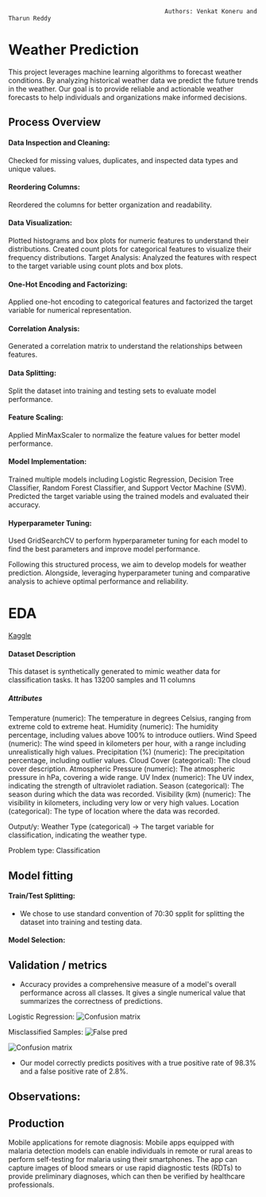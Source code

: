                                                 Authors: Venkat Koneru and Tharun Reddy
                                                
# Weather Prediction

This project leverages machine learning algorithms to forecast weather conditions. By analyzing historical weather data we predict the future trends in the weather. Our goal is to provide reliable and actionable weather forecasts to help individuals and organizations make informed decisions. 

## Process Overview

#### Data Inspection and Cleaning: 
Checked for missing values, duplicates, and inspected data types and unique values.

#### Reordering Columns: 
Reordered the columns for better organization and readability.

#### Data Visualization:
Plotted histograms and box plots for numeric features to understand their distributions.
Created count plots for categorical features to visualize their frequency distributions.
Target Analysis: Analyzed the features with respect to the target variable using count plots and box plots.

#### One-Hot Encoding and Factorizing: 
Applied one-hot encoding to categorical features and factorized the target variable for numerical representation.

#### Correlation Analysis: 
Generated a correlation matrix to understand the relationships between features.

#### Data Splitting: 
Split the dataset into training and testing sets to evaluate model performance.

#### Feature Scaling: 
Applied MinMaxScaler to normalize the feature values for better model performance.

#### Model Implementation:
Trained multiple models including Logistic Regression, Decision Tree Classifier, Random Forest Classifier, and Support Vector Machine (SVM).
Predicted the target variable using the trained models and evaluated their accuracy. 

#### Hyperparameter Tuning: 
Used GridSearchCV to perform hyperparameter tuning for each model to find the best parameters and improve model performance.
 
Following this structured process, we aim to develop models for weather prediction. Alongside, leveraging hyperparameter tuning and comparative analysis to achieve optimal performance and reliability.


# EDA
[Kaggle](https://www.kaggle.com/datasets/nikhil7280/weather-type-classification/data)

#### Dataset Description
This dataset is synthetically generated to mimic weather data for classification tasks. It has 13200 samples and 11 columns
##### Attributes
Temperature (numeric): The temperature in degrees Celsius, ranging from extreme cold to extreme heat.
Humidity (numeric): The humidity percentage, including values above 100% to introduce outliers.
Wind Speed (numeric): The wind speed in kilometers per hour, with a range including unrealistically high values.
Precipitation (%) (numeric): The precipitation percentage, including outlier values.
Cloud Cover (categorical): The cloud cover description.
Atmospheric Pressure (numeric): The atmospheric pressure in hPa, covering a wide range.
UV Index (numeric): The UV index, indicating the strength of ultraviolet radiation.
Season (categorical): The season during which the data was recorded.
Visibility (km) (numeric): The visibility in kilometers, including very low or very high values.
Location (categorical): The type of location where the data was recorded.

    
Output/y: Weather Type (categorical) -> The target variable for classification, indicating the weather type.

Problem type: Classification     


## Model fitting

#### Train/Test Splitting:
- We chose to use standard convention of 70:30 spplit for splitting the dataset into training and testing data.

#### Model Selection: 



## Validation / metrics

- Accuracy provides a comprehensive measure of a model's overall performance across all classes. It gives a single numerical value that summarizes the correctness of predictions.

Logistic Regression:
![Confusion matrix](https://github.com/nipun-davasam/IA651-Applied-Machine-Learning/assets/151178533/882e698e-ccbc-4ab9-8ba1-f716b8614ac4)

Misclassified Samples:
![False pred](https://github.com/nipun-davasam/IA651-Applied-Machine-Learning/assets/151178533/91faa030-861c-482c-998e-e75aa88d232d)


![Confusion matrix](https://github.com/nipun-davasam/IA651-Applied-Machine-Learning/assets/151178533/ab34d377-e7b1-4789-b9d9-65c11f72cb57)

- Our model correctly predicts positives with a true positive rate of 98.3% and a false positive rate of 2.8%.

## Observations:



## Production

Mobile applications for remote diagnosis: Mobile apps equipped with malaria detection models can enable individuals in remote or rural areas to perform self-testing for malaria using their smartphones. The app can capture images of blood smears or use rapid diagnostic tests (RDTs) to provide preliminary diagnoses, which can then be verified by healthcare professionals.


